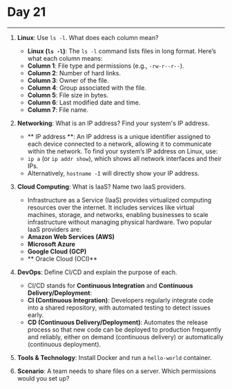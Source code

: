 # Day 21

---

1. **Linux**: Use `ls -l`. What does each column mean?
   - **Linux (`ls -l`)**: The `ls -l` command lists files in long format. Here’s what each column means:
    - **Column 1**: File type and permissions (e.g., `-rw-r--r--`).
    - **Column 2**: Number of hard links.
    - **Column 3**: Owner of the file.
    - **Column 4**: Group associated with the file.
    - **Column 5**: File size in bytes.
    - **Column 6**: Last modified date and time.
    - **Column 7**: File name.


2. **Networking**: What is an IP address? Find your system's IP address.
    * ** IP address **: An IP address is a unique identifier assigned to each device connected to a network, allowing it to communicate within the network. To find your system’s IP address on Linux, use:
    - `ip a` (or `ip addr show`), which shows all network interfaces and their IPs.
    - Alternatively, `hostname -I` will directly show your IP address.


3. **Cloud Computing**: What is IaaS? Name two IaaS providers.
   -  Infrastructure as a Service (IaaS) provides virtualized computing resources over the internet. It includes services like virtual machines, storage, and networks, enabling businesses to scale infrastructure without managing physical hardware. Two popular IaaS providers are:
    - **Amazon Web Services (AWS)**
    - **Microsoft Azure**
    - **Google Cloud (GCP)**
    - ** Oracle Cloud (OCI)**


4. **DevOps**: Define CI/CD and explain the purpose of each.
   - CI/CD stands for **Continuous Integration** and **Continuous Delivery/Deployment**:
    - **CI (Continuous Integration)**: Developers regularly integrate code into a shared repository, with automated testing to detect issues early.
    - **CD (Continuous Delivery/Deployment)**: Automates the release process so that new code can be deployed to production frequently and reliably, either on demand (continuous delivery) or automatically (continuous deployment).



5. **Tools & Technology**: Install Docker and run a `hello-world` container.
6. **Scenario**: A team needs to share files on a server. Which permissions would you set up?

